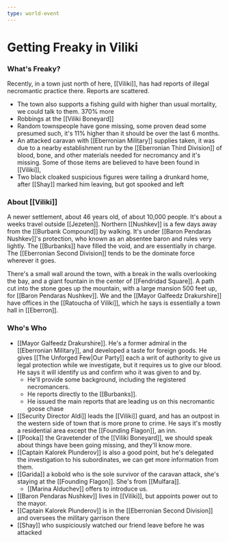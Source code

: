 ```yaml
---
type: world-event
---
```

# Getting Freaky in Viliki

### What's Freaky? 
Recently, in a town just north of here, [[Viliki]], has had reports of illegal necromantic practice there. Reports are scattered.

* The town also supports a fishing guild with higher than usual mortality, we could talk to them. 370% more 
* Robbings at the [[Viliki Boneyard]]
* Random townspeople have gone missing, some proven dead some presumed such, it's 11% higher than it should be over the last 6 months.
* An attacked caravan with [[Eberronian Military]] supplies taken, it was due to a nearby establishment run by the [[Eberronian Third Division]] of blood, bone, and other materials needed for necromancy and it's missing. Some of those items are believed to have been found in [[Viliki]],
* Two black cloaked suspicious figures were tailing a drunkard home, after [[Shay]] marked him leaving, but got spooked and left

### About [[Viliki]]
A newer settlement, about 46 years old, of about 10,000 people. It's about a weeks travel outside [[Jezeten]]. Northern [[Nushkev]] is a few days away from the [[Burbank Compound]] by walking. It's under [[Baron Pendaras Nushkev]]'s protection, who known as an absentee baron and rules very lightly. The [[Burbanks]] have filled the void, and are essentially in charge. The [[Eberronian Second Division]] tends to be the dominate force wherever it goes.

There's a small wall around the town, with a break in the walls overlooking the bay, and a giant fountain in the center of [[Fendridad Square]]. A path cut into the stone goes up the mountain, with a large mansion 500 feet up, for [[Baron Pendaras Nushkev]]. We and the [[Mayor Galfeedz Drakurshire]] have offices in the [[Ratoucha of Viliki]], which he says is essentially a town hall in [[Eberron]].

### Who's Who
* [[Mayor Galfeedz Drakurshire]].  He's a former admiral in the [[Eberronian Military]], and developed a taste for foreign goods. He gives [[The Unforged Few|Our Party]] each a writ of authority to give us legal protection while we investigate, but it requires us to give our blood. He says it will identify us and confirm who it was given to and by.
	* He'll provide some background, including the registered necromancers.
	* He reports directly to the [[Burbanks]]. 
	* He issued the main reports that are leading us on this necromantic goose chase
* [[Security Director Aldi]] leads the [[Viliki]] guard, and has an outpost in the western side of town that is more prone to crime. He says it's mostly a residential area except the [[Founding Flagon]], an inn. 
* [[Pooka]] the Gravetender of the [[Viliki Boneyard]], we should speak about things have been going missing, and they'll know more. 
* [[Captain Kalorek Plunderov]] is also a good point, but he's delegated the investigation to his subordinates, we can get more information from them. 
* [[Garida]] a kobold who is the sole survivor of the caravan attack, she's staying at the [[Founding Flagon]]. She's from [[Mulfara]]. 
	* [[Marina Alduchev]] offers to introduce us. 
* [[Baron Pendaras Nushkev]] lives in [[Viliki]], but appoints power out to the mayor. 
* [[Captain Kalorek Plunderov]] is in the [[Eberronian Second Division]] and oversees the military garrison there
* [[Shay]] who suspiciously watched our friend leave before he was attacked